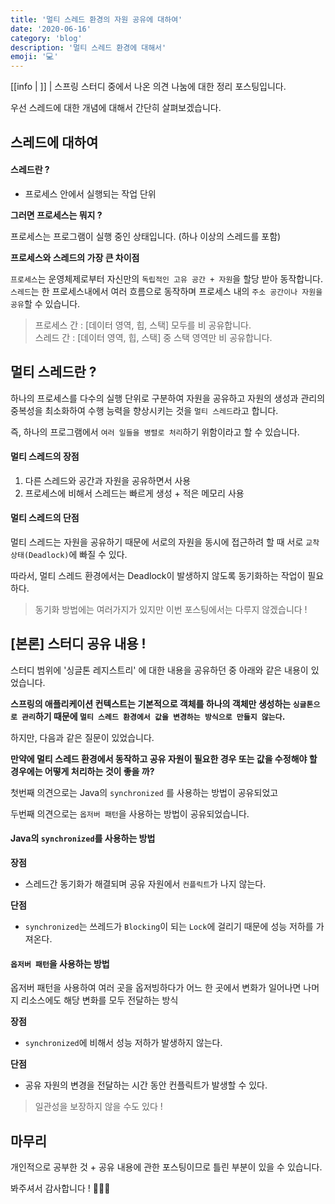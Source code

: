 ```yaml
---
title: '멀티 스레드 환경의 자원 공유에 대하여'
date: '2020-06-16'
category: 'blog'
description: '멀티 스레드 환경에 대해서'
emoji: '💻'
---
```


[[info | ]]
| 스프링 스터디 중에서 나온 의견 나눔에 대한 정리 포스팅입니다.

우선 스레드에 대한 개념에 대해서 간단히 살펴보겠습니다.

## 스레드에 대하여

#### 스레드란 ?

- 프로세스 안에서 실행되는 작업 단위

**그러면 프로세스는 뭐지 ?**

프로세스는 프로그램이 실행 중인 상태입니다. (하나 이상의 스레드를 포함)

**프로세스와 스레드의 가장 큰 차이점**

`프로세스`는 운영체제로부터 자신만의 `독립적인 고유 공간 + 자원`을 할당 받아 동작합니다.  
`스레드`는 한 프로세스내에서 여러 흐름으로 동작하며 프로세스 내의 `주소 공간이나 자원을 공유`할 수 있습니다.

> 프로세스 간 : [데이터 영역, 힙, 스택] 모두를 비 공유합니다.  
> 스레드 간 : [데이터 영역, 힙, 스택] 중 스택 영역만 비 공유합니다.

## 멀티 스레드란 ?

하나의 프로세스를 다수의 실행 단위로 구분하여 자원을 공유하고 자원의 생성과 관리의 중복성을 최소화하여 수행 능력을 향상시키는 것을 `멀티 스레드`라고 합니다.

즉, 하나의 프로그램에서 `여러 일들을 병렬로 처리`하기 위함이라고 할 수 있습니다.

#### 멀티 스레드의 장점

1. 다른 스레드와 공간과 자원을 공유하면서 사용
2. 프로세스에 비해서 스레드는 빠르게 생성 + 적은 메모리 사용

#### 멀티 스레드의 단점

멀티 스레드는 자원을 공유하기 때문에 서로의 자원을 동시에 접근하려 할 때 서로 `교착 상태(Deadlock)`에 빠질 수 있다.

따라서, 멀티 스레드 환경에서는 Deadlock이 발생하지 않도록 동기화하는 작업이 필요하다.

> 동기화 방법에는 여러가지가 있지만 이번 포스팅에서는 다루지 않겠습니다 !

## [본론] 스터디 공유 내용 !

스터디 범위에 '싱글톤 레지스트리' 에 대한 내용을 공유하던 중 아래와 같은 내용이 있었습니다.

**스프링의 애플리케이션 컨텍스트는 기본적으로 객체를 하나의 객체만 생성하는 `싱글톤으로 관리`하기 때문에 `멀티 스레드 환경에서 값을 변경하는 방식으로 만들지 않는다`.**

하지만, 다음과 같은 질문이 있었습니다.

**만약에 멀티 스레드 환경에서 동작하고 공유 자원이 필요한 경우 또는 값을 수정해야 할 경우에는 어떻게 처리하는 것이 좋을 까?**

첫번째 의견으로는 Java의 `synchronized` 를 사용하는 방법이 공유되었고

두번째 의견으로는 `옵저버 패턴`을 사용하는 방법이 공유되었습니다.

#### Java의 `synchronized`를 사용하는 방법

**장점**

- 스레드간 동기화가 해결되며 공유 자원에서 `컨플릭트`가 나지 않는다.

**단점**

- `synchronized`는 쓰레드가 `Blocking`이 되는 `Lock`에 걸리기 때문에 성능 저하를 가져온다.

#### `옵저버 패턴`을 사용하는 방법

옵저버 패턴을 사용하여 여러 곳을 옵저빙하다가 어느 한 곳에서 변화가 일어나면 나머지 리소스에도 해당 변화를 모두 전달하는 방식

**장점**

- `synchronized`에 비해서 성능 저하가 발생하지 않는다.

**단점**

- 공유 자원의 변경을 전달하는 시간 동안 컨플릭트가 발생할 수 있다.

> 일관성을 보장하지 않을 수도 있다 !

## 마무리

개인적으로 공부한 것 + 공유 내용에 관한 포스팅이므로 틀린 부분이 있을 수 있습니다.

봐주셔서 감사합니다 ! 🙇🏻‍♂️
